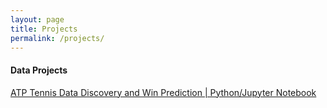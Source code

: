 ```yaml
---
layout: page
title: Projects
permalink: /projects/
---
```


#### Data Projects

[ATP Tennis Data Discovery and Win Prediction | Python/Jupyter Notebook](/projects/ATP_data_project.html)

